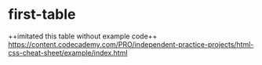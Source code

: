 # first-table
++imitated this table without example code++ 
https://content.codecademy.com/PRO/independent-practice-projects/html-css-cheat-sheet/example/index.html 
